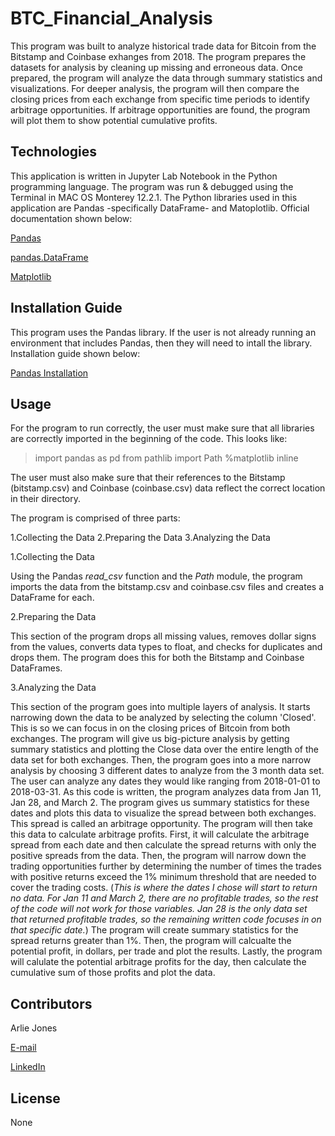 # BTC_Financial_Analysis

This program was built to analyze historical trade data for Bitcoin from the Bitstamp and Coinbase exhanges from 2018. The program prepares the datasets for analysis by cleaning up missing and erroneous data. Once prepared, the program will analyze the data through summary statistics and visualizations. For deeper analysis, the program will then compare the closing prices from each exchange from specific time periods to identify arbitrage opportunities. If arbitrage opportunities are found, the program will plot them to show potential cumulative profits.

## Technologies
This application is written in Jupyter Lab Notebook in the Python programming language. The program was run & debugged using the Terminal in MAC OS Monterey 12.2.1. The Python libraries used in this application are Pandas -specifically DataFrame-  and Matoplotlib. Official documentation shown below:

[Pandas](https://pandas.pydata.org/docs/index.html)

[pandas.DataFrame](https://pandas.pydata.org/docs/reference/api/pandas.DataFrame.html)

[Matplotlib](https://matplotlib.org/stable/index.html)


## Installation Guide
This program uses the Pandas library. If the user is not already running an environment that includes Pandas, then they will need to intall the library. Installation guide shown below:

[Pandas Installation](https://pandas.pydata.org/docs/getting_started/install.html)


## Usage
For the program to run correctly, the user must make sure that all libraries are correctly imported in the beginning of the code. This looks like:

> import pandas as pd
> from pathlib import Path
> %matplotlib inline

The user must also make sure that their references to the Bitstamp (bitstamp.csv) and Coinbase (coinbase.csv) data reflect the correct location in their directory.

The program is comprised of three parts:

1.Collecting the Data
2.Preparing the Data
3.Analyzing the Data

1.Collecting the Data

Using the Pandas *read_csv* function and the *Path* module, the program imports the data from the bitstamp.csv and coinbase.csv files and creates a DataFrame for each.

2.Preparing the Data

This section of the program drops all missing values, removes dollar signs from the values, converts data types to float, and checks for duplicates and drops them. The program does this for both the Bitstamp and Coinbase DataFrames.

3.Analyzing the Data

This section of the program goes into multiple layers of analysis. It starts narrowing down the data to be analyzed by selecting the column 'Closed'. This is so we can focus in on the closing prices of Bitcoin from both exchanges. The program will give us big-picture analysis by getting summary statistics and plotting the Close data over the entire length of the data set for both exchanges. Then, the program goes into a more narrow analysis by choosing 3 different dates to analyze from the 3 month data set. The user can analyze any dates they would like ranging from 2018-01-01 to 2018-03-31. As this code is written, the program analyzes data from Jan 11, Jan 28, and March 2. The program gives us summary statistics for these dates and plots this data to visualize the spread between both exchanges. This spread is called an arbitrage opportunity. The program will then take this data to calculate arbitrage profits. First, it will calculate the arbitrage spread from each date and then calculate the spread returns with only the positive spreads from the data. Then, the program will narrow down the trading opportunities further by determining the number of times the trades with positive returns exceed the 1% minimum threshold that are needed to cover the trading costs.
(*This is where the dates I chose will start to return no data. For Jan 11 and March 2, there are no profitable trades, so the rest of the code will not work for those variables. Jan 28 is the only data set that returned profitable trades, so the remaining written code focuses in on that specific date.*) The program will create summary statistics for the spread returns greater than 1%. Then, the program will calcualte the potential profit, in dollars, per trade and plot the results. Lastly, the program will calulate the potential arbitrage profits for the day, then calculate the cumulative sum of those profits and plot the data.

## Contributors

Arlie Jones

[E-mail](arliejones98@gmail.com)

[LinkedIn](https://www.linkedin.com/in/arlie-jones-020092159/)

## License

None